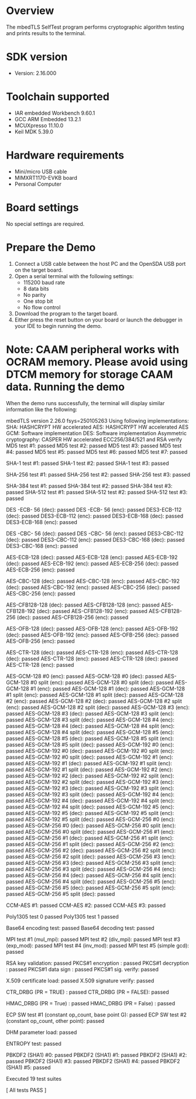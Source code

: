 Overview
========
The mbedTLS SelfTest program performs cryptographic algorithm testing and prints results to the
terminal.


SDK version
===========
- Version: 2.16.000

Toolchain supported
===================
- IAR embedded Workbench  9.60.1
- GCC ARM Embedded  13.2.1
- MCUXpresso  11.10.0
- Keil MDK  5.39.0

Hardware requirements
=====================
- Mini/micro USB cable
- MIMXRT1170-EVKB board
- Personal Computer

Board settings
==============
No special settings are required.

Prepare the Demo
================
1.  Connect a USB cable between the host PC and the OpenSDA USB port on the target board. 
2.  Open a serial terminal with the following settings:
    - 115200 baud rate
    - 8 data bits
    - No parity
    - One stop bit
    - No flow control
3.  Download the program to the target board.
4.  Either press the reset button on your board or launch the debugger in your IDE to begin running the demo.


Note:
CAAM peripheral works with OCRAM memory. Please avoid using DTCM memory for storage CAAM data.
Running the demo
================
When the demo runs successfully, the terminal will display similar information like the following:

mbedTLS version 2.26.0
fsys=250105263
Using following implementations:
  SHA: HASHCRYPT HW accelerated
  AES: HASHCRYPT HW accelerated
  AES GCM: Software implementation
  DES: Software implementation
  Asymmetric cryptography: CASPER HW accelerated ECC256/384/521 and RSA verify
  MD5 test #1: passed
  MD5 test #2: passed
  MD5 test #3: passed
  MD5 test #4: passed
  MD5 test #5: passed
  MD5 test #6: passed
  MD5 test #7: passed

  SHA-1 test #1: passed
  SHA-1 test #2: passed
  SHA-1 test #3: passed

  SHA-256 test #1: passed
  SHA-256 test #2: passed
  SHA-256 test #3: passed

  SHA-384 test #1: passed
  SHA-384 test #2: passed
  SHA-384 test #3: passed
  SHA-512 test #1: passed
  SHA-512 test #2: passed
  SHA-512 test #3: passed

  DES -ECB- 56 (dec): passed
  DES -ECB- 56 (enc): passed
  DES3-ECB-112 (dec): passed
  DES3-ECB-112 (enc): passed
  DES3-ECB-168 (dec): passed
  DES3-ECB-168 (enc): passed

  DES -CBC- 56 (dec): passed
  DES -CBC- 56 (enc): passed
  DES3-CBC-112 (dec): passed
  DES3-CBC-112 (enc): passed
  DES3-CBC-168 (dec): passed
  DES3-CBC-168 (enc): passed

  AES-ECB-128 (dec): passed
  AES-ECB-128 (enc): passed
  AES-ECB-192 (dec): passed
  AES-ECB-192 (enc): passed
  AES-ECB-256 (dec): passed
  AES-ECB-256 (enc): passed

  AES-CBC-128 (dec): passed
  AES-CBC-128 (enc): passed
  AES-CBC-192 (dec): passed
  AES-CBC-192 (enc): passed
  AES-CBC-256 (dec): passed
  AES-CBC-256 (enc): passed

  AES-CFB128-128 (dec): passed
  AES-CFB128-128 (enc): passed
  AES-CFB128-192 (dec): passed
  AES-CFB128-192 (enc): passed
  AES-CFB128-256 (dec): passed
  AES-CFB128-256 (enc): passed

  AES-OFB-128 (dec): passed
  AES-OFB-128 (enc): passed
  AES-OFB-192 (dec): passed
  AES-OFB-192 (enc): passed
  AES-OFB-256 (dec): passed
  AES-OFB-256 (enc): passed

  AES-CTR-128 (dec): passed
  AES-CTR-128 (enc): passed
  AES-CTR-128 (dec): passed
  AES-CTR-128 (enc): passed
  AES-CTR-128 (dec): passed
  AES-CTR-128 (enc): passed

  AES-GCM-128 #0 (enc): passed
  AES-GCM-128 #0 (dec): passed
  AES-GCM-128 #0 split (enc): passed
  AES-GCM-128 #0 split (dec): passed
  AES-GCM-128 #1 (enc): passed
  AES-GCM-128 #1 (dec): passed
  AES-GCM-128 #1 split (enc): passed
  AES-GCM-128 #1 split (dec): passed
  AES-GCM-128 #2 (enc): passed
  AES-GCM-128 #2 (dec): passed
  AES-GCM-128 #2 split (enc): passed
  AES-GCM-128 #2 split (dec): passed
  AES-GCM-128 #3 (enc): passed
  AES-GCM-128 #3 (dec): passed
  AES-GCM-128 #3 split (enc): passed
  AES-GCM-128 #3 split (dec): passed
  AES-GCM-128 #4 (enc): passed
  AES-GCM-128 #4 (dec): passed
  AES-GCM-128 #4 split (enc): passed
  AES-GCM-128 #4 split (dec): passed
  AES-GCM-128 #5 (enc): passed
  AES-GCM-128 #5 (dec): passed
  AES-GCM-128 #5 split (enc): passed
  AES-GCM-128 #5 split (dec): passed
  AES-GCM-192 #0 (enc): passed
  AES-GCM-192 #0 (dec): passed
  AES-GCM-192 #0 split (enc): passed
  AES-GCM-192 #0 split (dec): passed
  AES-GCM-192 #1 (enc): passed
  AES-GCM-192 #1 (dec): passed
  AES-GCM-192 #1 split (enc): passed
  AES-GCM-192 #1 split (dec): passed
  AES-GCM-192 #2 (enc): passed
  AES-GCM-192 #2 (dec): passed
  AES-GCM-192 #2 split (enc): passed
  AES-GCM-192 #2 split (dec): passed
  AES-GCM-192 #3 (enc): passed
  AES-GCM-192 #3 (dec): passed
  AES-GCM-192 #3 split (enc): passed
  AES-GCM-192 #3 split (dec): passed
  AES-GCM-192 #4 (enc): passed
  AES-GCM-192 #4 (dec): passed
  AES-GCM-192 #4 split (enc): passed
  AES-GCM-192 #4 split (dec): passed
  AES-GCM-192 #5 (enc): passed
  AES-GCM-192 #5 (dec): passed
  AES-GCM-192 #5 split (enc): passed
  AES-GCM-192 #5 split (dec): passed
  AES-GCM-256 #0 (enc): passed
  AES-GCM-256 #0 (dec): passed
  AES-GCM-256 #0 split (enc): passed
  AES-GCM-256 #0 split (dec): passed
  AES-GCM-256 #1 (enc): passed
  AES-GCM-256 #1 (dec): passed
  AES-GCM-256 #1 split (enc): passed
  AES-GCM-256 #1 split (dec): passed
  AES-GCM-256 #2 (enc): passed
  AES-GCM-256 #2 (dec): passed
  AES-GCM-256 #2 split (enc): passed
  AES-GCM-256 #2 split (dec): passed
  AES-GCM-256 #3 (enc): passed
  AES-GCM-256 #3 (dec): passed
  AES-GCM-256 #3 split (enc): passed
  AES-GCM-256 #3 split (dec): passed
  AES-GCM-256 #4 (enc): passed
  AES-GCM-256 #4 (dec): passed
  AES-GCM-256 #4 split (enc): passed
  AES-GCM-256 #4 split (dec): passed
  AES-GCM-256 #5 (enc): passed
  AES-GCM-256 #5 (dec): passed
  AES-GCM-256 #5 split (enc): passed
  AES-GCM-256 #5 split (dec): passed

  CCM-AES #1: passed
  CCM-AES #2: passed
  CCM-AES #3: passed

  Poly1305 test 0 passed
  Poly1305 test 1 passed

  Base64 encoding test: passed
  Base64 decoding test: passed

  MPI test #1 (mul_mpi): passed
  MPI test #2 (div_mpi): passed
  MPI test #3 (exp_mod): passed
  MPI test #4 (inv_mod): passed
  MPI test #5 (simple gcd): passed

  RSA key validation: passed
  PKCS#1 encryption : passed
  PKCS#1 decryption : passed
  PKCS#1 data sign  : passed
  PKCS#1 sig. verify: passed

  X.509 certificate load: passed
  X.509 signature verify: passed

  CTR_DRBG (PR = TRUE) : passed
  CTR_DRBG (PR = FALSE): passed

  HMAC_DRBG (PR = True) : passed
  HMAC_DRBG (PR = False) : passed

  ECP SW test #1 (constant op_count, base point G): passed
  ECP SW test #2 (constant op_count, other point): passed

  DHM parameter load: passed

  ENTROPY test: passed

  PBKDF2 (SHA1) #0: passed
  PBKDF2 (SHA1) #1: passed
  PBKDF2 (SHA1) #2: passed
  PBKDF2 (SHA1) #3: passed
  PBKDF2 (SHA1) #4: passed
  PBKDF2 (SHA1) #5: passed

  Executed 19 test suites

  [ All tests PASS ]
